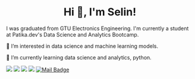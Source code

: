 <h1 align="center">Hi 👋, I'm Selin!</h1>
<p align="left"> I was graduated from GTU Electronics Engineering. I'm currently a student at Patika.dev's Data Science and Analytics Bootcamp.</h3>

<p align="left"> 👀 I’m interested in data science and machine learning models.
<p align="left"> 🌱 I’m currently learning data science and analytics, python.

[![](https://img.shields.io/badge/linkedin-%230077B5.svg?&style=for-the-badge&logo=linkedin&logoColor=white)](https://www.linkedin.com/in/selin-unlu/)
[![](https://img.shields.io/badge/medium-%230077B5.svg?&style=for-the-badge&logo=medium&logoColor=white)](https://medium.com/@selinunlu)
[![](https://img.shields.io/badge/hackerrank-%230077B5.svg?&style=for-the-badge&logo=hackerrank&logoColor=white)](https://www.hackerrank.com/selinunlu/)
[![](https://img.shields.io/badge/kaggle-%230077B5.svg?&style=for-the-badge&logo=hackerrank&logoColor=white)](https://www.kaggle.com/selinunlu/)
[![Mail Badge](https://img.shields.io/badge/slinunlu@gmail.com-c14438?style=for-the-badge&logo=Gmail&logoColor=white&link=mailto:slinunlu@gmail.com)](mailto:slinunlu@gmail.com)
